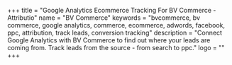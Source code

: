 +++
title = "Google Analytics Ecommerce Tracking For BV Commerce - Attributio"
name = "BV Commerce"
keywords = "bvcommerce, bv commerce, google analytics, commerce, ecommerce, adwords, facebook, ppc, attribution, track leads, conversion tracking"
description = "Connect Google Analytics with BV Commerce to find out where your leads are coming from. Track leads from the source - from search to ppc."
logo = ""
+++
